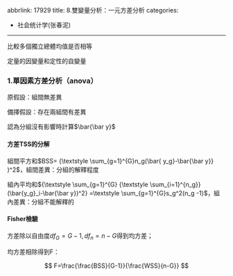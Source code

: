 abbrlink: 17929
title: 8.雙變量分析：一元方差分析
categories:
  - 社会统计学(张春泥)
---
比較多個獨立總體均值是否相等

定量的因變量和定性的自變量

### 1.單因素方差分析（anova）

原假設：組間無差異

備擇假設：存在兩組間有差異

認為分組沒有影響時計算$\bar{\bar y}$

#### 方差TSS的分解

組間平方和$BSS= {\textstyle \sum_{g=1}^{G}n_g(\bar{ y_g}-\bar{\bar y}} )^2$，組間差異：分組的解釋程度

組內平均和${\textstyle \sum_{g=1}^{G} {\textstyle \sum_{i=1}^{n_g}} (\bar{y_g}_i-\bar{\bar y})^2} =\textstyle \sum_{g=1}^{G}s_g^2(n_g -1)$，組內差異：分組不能解釋的

#### Fisher檢驗

方差除以自由度$df_G=G-1, df_n=n-G$得到均方差；

均方差相除得到F：

$$
F=\frac{\frac{BSS}{G-1}}{\frac{WSS}{n-G}}
$$
